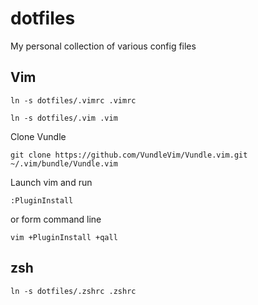 dotfiles
========

My personal collection of various config files

## Vim

```ln -s dotfiles/.vimrc .vimrc```

```ln -s dotfiles/.vim .vim```

Clone Vundle

```git clone https://github.com/VundleVim/Vundle.vim.git ~/.vim/bundle/Vundle.vim ```

Launch vim and run 

```:PluginInstall```

or form command line

```vim +PluginInstall +qall```

## zsh

```ln -s dotfiles/.zshrc .zshrc```

